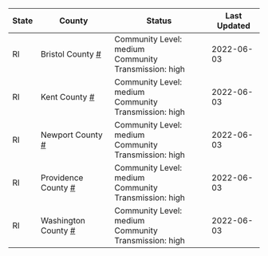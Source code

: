 State | County | Status | Last Updated
--- | --- | --- | --- 
RI | Bristol County <a href="#bristol_county">#</a> | <a name="bristol_county"></a>Community Level: medium<br/>Community Transmission: high | 2022-06-03
RI | Kent County <a href="#kent_county">#</a> | <a name="kent_county"></a>Community Level: medium<br/>Community Transmission: high | 2022-06-03
RI | Newport County <a href="#newport_county">#</a> | <a name="newport_county"></a>Community Level: medium<br/>Community Transmission: high | 2022-06-03
RI | Providence County <a href="#providence_county">#</a> | <a name="providence_county"></a>Community Level: medium<br/>Community Transmission: high | 2022-06-03
RI | Washington County <a href="#washington_county">#</a> | <a name="washington_county"></a>Community Level: medium<br/>Community Transmission: high | 2022-06-03

